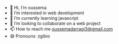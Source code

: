 - 👋 Hi, I’m oussema
- 👀 I’m interested in web development
- 🌱 I’m currently learning javascript
- 💞️ I’m looking to collaborate on a web project 
- 📫 How to reach me oussemadarragi3@gmail.com
- 😄 Pronouns: zgibio

<!---
zgibio/zgibio is a ✨ special ✨ repository because its `README.md` (this file) appears on your GitHub profile.
You can click the Preview link to take a look at your changes.
--->
